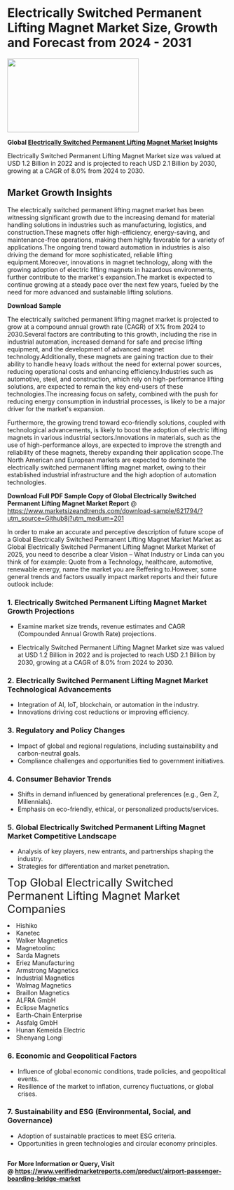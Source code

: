 <H1>Electrically Switched Permanent Lifting Magnet Market Size, Growth and Forecast from 2024 - 2031</H1><img class="aligncenter size-medium wp-image-584254" src="https://thirdeyenews.in/wp-content/uploads/2024/09/Global-Market-Research-300x168.jpeg" alt="" width="300" height="168" /><p><strong>Global&nbsp;<a href="https://www.marketsizeandtrends.com/download-sample/621794/?utm_source=Github8j?utm_medium=201">Electrically Switched Permanent Lifting Magnet Market</a> Insights</strong></p><p>Electrically Switched Permanent Lifting Magnet Market size was valued at USD 1.2 Billion in 2022 and is projected to reach USD 2.1 Billion by 2030, growing at a CAGR of 8.0% from 2024 to 2030.</p><p><h2>Market Growth Insights</h2> <p>The electrically switched permanent lifting magnet market has been witnessing significant growth due to the increasing demand for material handling solutions in industries such as manufacturing, logistics, and construction.These magnets offer high-efficiency, energy-saving, and maintenance-free operations, making them highly favorable for a variety of applications.The ongoing trend toward automation in industries is also driving the demand for more sophisticated, reliable lifting equipment.Moreover, innovations in magnet technology, along with the growing adoption of electric lifting magnets in hazardous environments, further contribute to the market's expansion.The market is expected to continue growing at a steady pace over the next few years, fueled by the need for more advanced and sustainable lifting solutions.</p> <p><strong>Download Sample</strong></p> <p>The electrically switched permanent lifting magnet market is projected to grow at a compound annual growth rate (CAGR) of X% from 2024 to 2030.Several factors are contributing to this growth, including the rise in industrial automation, increased demand for safe and precise lifting equipment, and the development of advanced magnet technology.Additionally, these magnets are gaining traction due to their ability to handle heavy loads without the need for external power sources, reducing operational costs and enhancing efficiency.Industries such as automotive, steel, and construction, which rely on high-performance lifting solutions, are expected to remain the key end-users of these technologies.The increasing focus on safety, combined with the push for reducing energy consumption in industrial processes, is likely to be a major driver for the market's expansion.<p>Furthermore, the growing trend toward eco-friendly solutions, coupled with technological advancements, is likely to boost the adoption of electric lifting magnets in various industrial sectors.Innovations in materials, such as the use of high-performance alloys, are expected to improve the strength and reliability of these magnets, thereby expanding their application scope.The North American and European markets are expected to dominate the electrically switched permanent lifting magnet market, owing to their established industrial infrastructure and the high adoption of automation technologies.</p> <p><span class=""><strong>Download Full PDF Sample Copy of Global Electrically Switched Permanent Lifting Magnet Market Report</strong> @ <a href="https://www.marketsizeandtrends.com/download-sample/621794/?utm_source=Github8j?utm_medium=201" target="_blank">https://www.marketsizeandtrends.com/download-sample/621794/?utm_source=Github8j?utm_medium=201</a></span></p><p>In order to make an accurate and perceptive description of future scope of a Global&nbsp;Electrically Switched Permanent Lifting Magnet Market Market as Global&nbsp;Electrically Switched Permanent Lifting Magnet Market Market of 2025, you need to describe a clear Vision &ndash; What Industry or Linda can you think of for example: Quote from a Technology, healthcare, automotive, renewable energy, name the market you are Reffering to.However, some general trends and factors usually impact market reports and their future outlook include:</p><h3>1.&nbsp;<strong>Electrically Switched Permanent Lifting Magnet Market Growth Projections</strong></h3><ul><li>Examine market size trends, revenue estimates and CAGR (Compounded Annual Growth Rate) projections.</li><li><p>Electrically Switched Permanent Lifting Magnet Market size was valued at USD 1.2 Billion in 2022 and is projected to reach USD 2.1 Billion by 2030, growing at a CAGR of 8.0% from 2024 to 2030.</p></li></ul><h3>2.&nbsp;<strong>Electrically Switched Permanent Lifting Magnet Market Technological Advancements</strong></h3><ul><li>Integration of AI, IoT, blockchain, or automation in the industry.</li><li>Innovations driving cost reductions or improving efficiency.</li></ul><h3>3.&nbsp;<strong>Regulatory and Policy Changes</strong></h3><ul><li>Impact of global and regional regulations, including sustainability and carbon-neutral goals.</li><li>Compliance challenges and opportunities tied to government initiatives.</li></ul><h3>4.&nbsp;<strong>Consumer Behavior Trends</strong></h3><ul><li>Shifts in demand influenced by generational preferences (e.g., Gen Z, Millennials).</li><li>Emphasis on eco-friendly, ethical, or personalized products/services.</li></ul><h3>5.&nbsp;<strong>Global Electrically Switched Permanent Lifting Magnet Market Competitive Landscape</strong></h3><ul><li>Analysis of key players, new entrants, and partnerships shaping the industry.</li><li>Strategies for differentiation and market penetration.</li></ul><p data-pm-slice="1 1 []"><span style="color: inherit; font-family: inherit; font-size: 25px;">Top Global Electrically Switched Permanent Lifting Magnet Market Companies</span></p><div class="" data-test-id=""><p><li>Hishiko</li><li> Kanetec</li><li> Walker Magnetics</li><li> Magnetoolinc</li><li> Sarda Magnets</li><li> Eriez Manufacturing</li><li> Armstrong Magnetics</li><li> Industrial Magnetics</li><li> Walmag Magnetics</li><li> Braillon Magnetics</li><li> ALFRA GmbH</li><li> Eclipse Magnetics</li><li> Earth-Chain Enterprise</li><li> Assfalg GmbH</li><li> Hunan Kemeida Electric</li><li> Shenyang Longi</li></p></div><h3>6.&nbsp;<strong>Economic and Geopolitical Factors</strong></h3><ul><li>Influence of global economic conditions, trade policies, and geopolitical events.</li><li>Resilience of the market to inflation, currency fluctuations, or global crises.</li></ul><h3>7.&nbsp;<strong>Sustainability and ESG (Environmental, Social, and Governance)</strong></h3><ul><li>Adoption of sustainable practices to meet ESG criteria.</li><li>Opportunities in green technologies and circular economy principles.</li></ul><h2><strong style="font-size: 14px;">For More Information or Query, Visit @&nbsp;</strong><a style="background-color: #ffffff; font-size: 14px;" href="https://www.marketsizeandtrends.com/report/electrically-switched-permanent-lifting-magnet-market/" target="_blank">https://www.verifiedmarketreports.com/product/airport-passenger-boarding-bridge-market</a></h2>